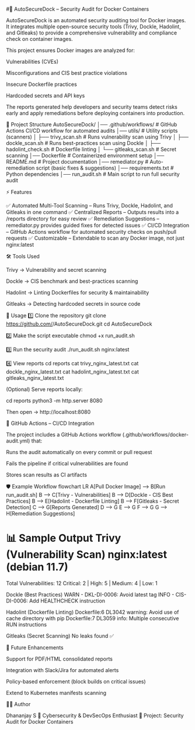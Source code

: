 #🚀 AutoSecureDock – Security Audit for Docker Containers

AutoSecureDock is an automated security auditing tool for Docker images.
It integrates multiple open-source security tools (Trivy, Dockle, Hadolint, and Gitleaks) to provide a comprehensive vulnerability and compliance check on container images.

This project ensures Docker images are analyzed for:

Vulnerabilities (CVEs)

Misconfigurations and CIS best practice violations

Insecure Dockerfile practices

Hardcoded secrets and API keys

The reports generated help developers and security teams detect risks early and apply remediations before deploying containers into production.

📂 Project Structure
AutoSecureDock/
│── .github/workflows/       # GitHub Actions CI/CD workflow for automated audits
│── utils/                   # Utility scripts (scanners)
│   ├── trivy_scan.sh        # Runs vulnerability scan using Trivy
│   ├── dockle_scan.sh       # Runs best-practices scan using Dockle
│   ├── hadolint_check.sh    # Dockerfile linting
│   └── gitleaks_scan.sh     # Secret scanning
│── Dockerfile               # Containerized environment setup
│── README.md                # Project documentation
│── remediator.py            # Auto-remediation script (basic fixes & suggestions)
│── requirements.txt         # Python dependencies
│── run_audit.sh             # Main script to run full security audit

⚡ Features

✅ Automated Multi-Tool Scanning – Runs Trivy, Dockle, Hadolint, and Gitleaks in one command
✅ Centralized Reports – Outputs results into a /reports directory for easy review
✅ Remediation Suggestions – remediator.py provides guided fixes for detected issues
✅ CI/CD Integration – GitHub Actions workflow for automated security checks on push/pull requests
✅ Customizable – Extendable to scan any Docker image, not just nginx:latest

🛠️ Tools Used

Trivy
 → Vulnerability and secret scanning

Dockle
 → CIS benchmark and best-practices scanning

Hadolint
 → Linting Dockerfiles for security & maintainability

Gitleaks
 → Detecting hardcoded secrets in source code

🚀 Usage
1️⃣ Clone the repository
git clone https://github.com/<your-username>/AutoSecureDock.git
cd AutoSecureDock

2️⃣ Make the script executable
chmod +x run_audit.sh

3️⃣ Run the security audit
./run_audit.sh nginx:latest

4️⃣ View reports
cd reports
cat trivy_nginx_latest.txt
cat dockle_nginx_latest.txt
cat hadolint_nginx_latest.txt
cat gitleaks_nginx_latest.txt


(Optional) Serve reports locally:

cd reports
python3 -m http.server 8080


Then open → http://localhost:8080

🤖 GitHub Actions – CI/CD Integration

The project includes a GitHub Actions workflow (.github/workflows/docker-audit.yml) that:

Runs the audit automatically on every commit or pull request

Fails the pipeline if critical vulnerabilities are found

Stores scan results as CI artifacts

🛡️ Example Workflow
flowchart LR
    A[Pull Docker Image] --> B[Run run_audit.sh]
    B --> C[Trivy - Vulnerabilities]
    B --> D[Dockle - CIS Best Practices]
    B --> E[Hadolint - Dockerfile Linting]
    B --> F[Gitleaks - Secret Detection]
    C --> G[Reports Generated]
    D --> G
    E --> G
    F --> G
    G --> H[Remediation Suggestions]

📊 Sample Output
Trivy (Vulnerability Scan)
nginx:latest (debian 11.7)
==================================
Total Vulnerabilities: 12
Critical: 2 | High: 5 | Medium: 4 | Low: 1

Dockle (Best Practices)
WARN - DKL-DI-0006: Avoid latest tag
INFO - CIS-DI-0006: Add HEALTHCHECK instruction

Hadolint (Dockerfile Linting)
Dockerfile:6 DL3042 warning: Avoid use of cache directory with pip
Dockerfile:7 DL3059 info: Multiple consecutive RUN instructions

Gitleaks (Secret Scanning)
No leaks found ✅

🔮 Future Enhancements

Support for PDF/HTML consolidated reports

Integration with Slack/Jira for automated alerts

Policy-based enforcement (block builds on critical issues)

Extend to Kubernetes manifests scanning

👩‍💻 Author

Dhananjay S
💼 Cybersecurity & DevSecOps Enthusiast
📌 Project: Security Audit for Docker Containers
